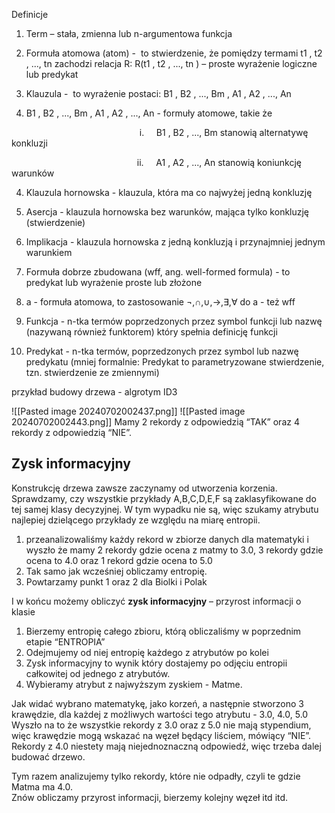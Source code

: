 Definicje

1. Term – stała, zmienna lub n-argumentowa funkcja
2. Formuła atomowa (atom) -  to stwierdzenie, że pomiędzy termami t1 , t2 , ..., tn zachodzi relacja R: R(t1 , t2 , ..., tn ) – proste wyrażenie logiczne lub predykat
3. Klauzula -  to wyrażenie postaci: B1 , B2 , ..., Bm , A1 , A2 , ..., An

1. B1 , B2 , ..., Bm , A1 , A2 , ..., An - formuły atomowe, takie że

                                                    i.     B1 , B2 , ..., Bm stanowią alternatywę konkluzji

                                                   ii.     A1 , A2 , ..., An stanowią koniunkcję warunków 

4. Klauzula hornowska - klauzula, która ma co najwyżej jedną konkluzję
5. Asercja - klauzula hornowska bez warunków, mająca tylko konkluzję (stwierdzenie)
6. Implikacja - klauzula hornowska z jedną konkluzją i przynajmniej jednym warunkiem
7. Formuła dobrze zbudowana (wff, ang. well-formed formula) - to predykat lub wyrażenie proste lub złożone

1. a - formuła atomowa, to zastosowanie ¬,∩,∪,→,∃,∀ do a - też wff

9. Funkcja - n-tka termów poprzedzonych przez symbol funkcji lub nazwę (nazywaną również funktorem) który spełnia definicję funkcji
10. Predykat - n-tka termów, poprzedzonych przez symbol lub nazwę predykatu (mniej formalnie: Predykat to parametryzowane stwierdzenie, tzn. stwierdzenie ze zmiennymi)



przykład budowy drzewa - algrotym ID3

![[Pasted image 20240702002437.png]]
![[Pasted image 20240702002443.png]]
Mamy 2 rekordy z odpowiedzią “TAK” oraz 4 rekordy z odpowiedzią “NIE”.
## Zysk informacyjny

Konstrukcję drzewa zawsze zaczynamy od utworzenia korzenia. Sprawdzamy, czy wszystkie przykłady A,B,C,D,E,F są zaklasyfikowane do tej samej klasy decyzyjnej. W tym wypadku nie są, więc szukamy atrybutu najlepiej dzielącego przykłady ze względu na miarę entropii.

1. przeanalizowaliśmy każdy rekord w zbiorze danych dla matematyki i wyszło że mamy 2 rekordy gdzie ocena z matmy to 3.0, 3 rekordy gdzie ocena to 4.0 oraz 1 rekord gdzie ocena to 5.0
2. Tak samo jak wcześniej obliczamy entropię.
3. Powtarzamy punkt 1 oraz 2 dla Biolki i Polak

I w końcu możemy obliczyć **zysk informacyjny** – przyrost informacji o klasie

1. Bierzemy entropię całego zbioru, którą obliczaliśmy w poprzednim etapie “ENTROPIA”
2. Odejmujemy od niej entropię każdego z atrybutów po kolei
3. Zysk informacyjny to wynik który dostajemy po odjęciu entropii całkowitej od jednego z atrybutów.
4. Wybieramy atrybut z najwyższym zyskiem - Matme.

Jak widać wybrano matematykę, jako korzeń, a następnie stworzono 3 krawędzie, dla każdej z możliwych wartości tego atrybutu - 3.0, 4.0, 5.0  
Wyszło na to że wszystkie rekordy z 3.0 oraz z 5.0 nie mają stypendium, więc krawędzie mogą wskazać na węzeł będący liściem, mówiący “NIE”.  
Rekordy z 4.0 niestety mają niejednoznaczną odpowiedź, więc trzeba dalej budować drzewo.

Tym razem analizujemy tylko rekordy, które nie odpadły, czyli te gdzie Matma ma 4.0.  
Znów obliczamy przyrost informacji, bierzemy kolejny węzeł itd itd.